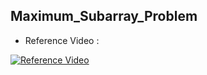 ## Maximum_Subarray_Problem
- Reference Video :

[![Reference Video](https://user-images.githubusercontent.com/63473496/135717119-0245b2fa-5490-427b-863d-a4bc45ebaae5.png)](https://drive.google.com/file/d/1AVW-qN4CVwVmAHvS_EIe_3XfhAJhpTNL/view?usp=sharing)
